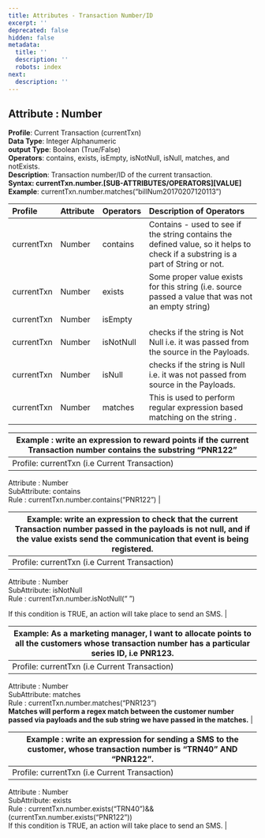 ```yaml
---
title: Attributes - Transaction Number/ID
excerpt: ''
deprecated: false
hidden: false
metadata:
  title: ''
  description: ''
  robots: index
next:
  description: ''
---
```

## **Attribute : Number**


**Profile**: Current Transaction (currentTxn)  
**Data Type**: Integer Alphanumeric  
**output Type**: Boolean (True/False)  
**Operators**: contains, exists, isEmpty, isNotNull, isNull, matches, and notExists.  
**Description**: Transaction number/ID of the current transaction.  
**Syntax: currentTxn.number.[SUB-ATTRIBUTES/OPERATORS][VALUE]**  
**Example**: currentTxn.number.matches(“billNum20170207120113”)

| Profile    | Attribute | Operators | Description of Operators                                                                                                         |
| :--------- | :-------- | :-------- | :------------------------------------------------------------------------------------------------------------------------------- |
| currentTxn | Number    | contains  | Contains - used to see if the string contains the defined value, so it helps to check if a substring is a part of String or not. |
| currentTxn | Number    | exists    | Some proper value exists for this string (i.e. source passed a value that was not an empty string)                               |
| currentTxn | Number    | isEmpty   |                                                                                                                                  |
| currentTxn | Number    | isNotNull | checks if the string is Not Null i.e. it was passed from the source in the Payloads.                                             |
| currentTxn | Number    | isNull    | checks if the string is Null i.e. it was not passed from source in the Payloads.                                                 |
| currentTxn | Number    | matches   | This is used to perform regular expression based matching on the string .                                                        |

| Example : write an expression to reward points if the current Transaction number contains the substring “PNR122” |
| --- |
| Profile: currentTxn (i.e Current Transaction)  
Attribute : Number  
SubAttribute: contains  
Rule : currentTxn.number.contains(“PNR122”)   |

| Example: write an expression to check that the current Transaction number passed in the payloads is not null, and if the value exists send the communication that event is being registered. |
| --- |
|  Profile: currentTxn (i.e Current Transaction)  
Attribute : Number  
SubAttribute: isNotNull  
Rule : currentTxn.number.isNotNull(“ ”)  
  
If this condition is TRUE, an action will take place to send an  SMS. |

| Example: As a marketing manager, I want to allocate points to all the customers whose transaction number has a particular series ID, i.e PNR123. |
| --- |
| Profile: currentTxn (i.e Current Transaction)  
Attribute : Number  
SubAttribute: matches  
Rule : currentTxn.number.matches(“PNR123”)  
**Matches will perform a regex match between the customer number passed via payloads and the sub string we have passed in the matches.** |

| Example : write an expression for sending a SMS to the customer, whose transaction number is “TRN40” AND “PNR122”. |
| --- |
| Profile: currentTxn (i.e Current Transaction)  
Attribute : Number  
SubAttribute: exists  
Rule : currentTxn.number.exists(“TRN40”)&&(currentTxn.number.exists(“PNR122”))  
If this condition is TRUE, an action will take place to send an  SMS. |